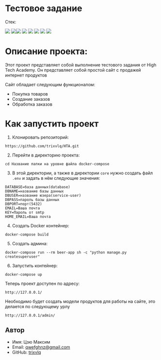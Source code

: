 # Тестовое задание

Стек:

<img src="https://img.shields.io/badge/Python-4169E1?style=for-the-badge"/> <img src="https://img.shields.io/badge/Django-008000?style=for-the-badge"/><img src="https://img.shields.io/badge/Docker-00BFFF?style=for-the-badge"/> <img src="https://img.shields.io/badge/PostgreSQL-87CEEB?style=for-the-badge"/> <img src="https://img.shields.io/static/v1?style=for-the-badge&message=Celery&color=37814A&logo=Celery&logoColor=FFFFFF&label"/> <img src="https://img.shields.io/badge/Redis-DC382D?style=for-the-badge&logo=redis&logoColor=white"/> <img src="https://shields.io/badge/JavaScript-F7DF1E?logo=JavaScript&logoColor=000&style=flat-square"/> <img src="https://img.shields.io/badge/Bootstrap-563D7C?style=for-the-badge&logo=bootstrap&logoColor=white">

# Описание проекта:

Этот проект представляет собой выполнение тестового задания от High Tech Academy. Он представляет собой простой сайт с
продажей интернет продуктов

Сайт обладает следующим функционалом:

- Покупка товаров
- Создание заказов
- Обработка заказов

# Как запустить проект

1. Клонировать репозиторий:

```
https://github.com/trixvlq/HTA.git
```

2. Перейти в директорию проекта:

```
cd Название папки на уровне файла docker-compose
```

3. В этой директории, а также в директории `core` нужно создать файл `.env` и задать в нём следующие значения:

```
DATABASE=база данных(database)
DBNAME=название базы данных
DBUSER=название юзера(service-user)
DBPASS=пароль базы данных
DBPORT=порт(5432)
EMAIL=Ваша почта
KEY=Пароль от smtp
HOME_EMAIL=Ваша почта
```

4. Создать Docker контейнер:

```
docker-compose build
```

5. Создать админа:

```
docker-compose run --rm beer-app sh -c "python manage.py createsuperuser"
```

6. Запустить контейнер:

```
docker-compose up
```

Теперь проект доступен по адресу:

```
http://127.0.0.1/
```

Необходимо будет создать модели продуктов для работы на сайте, это делается по следующему урлу

```commandline
http://127.0.0.1/admin/
```

## Автор

- Имя: Цзю Максим
- Email: qwefghnz@gmail.com
- GitHub: [trixvlq](https://github.com/trixvlq)